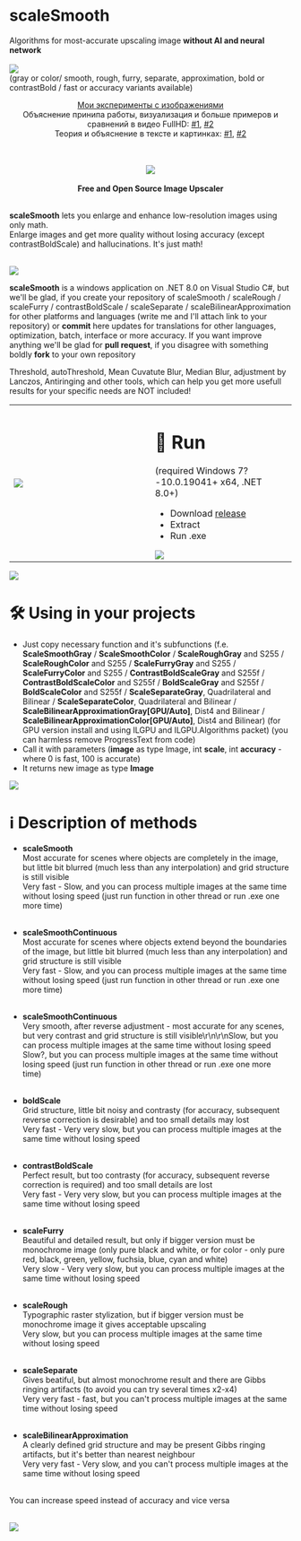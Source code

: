 # scaleSmooth
Algorithms for most-accurate upscaling image **without AI and neural network**<br><br>
<img src="https://raw.githubusercontent.com/no4ni/scaleSmooth/main/examples/demoSmooth.png"/><br>
(gray or color/ smooth, rough, furry, separate, approximation, bold or contrastBold / fast or accuracy variants available)<br>
<div align="center"><a href="https://dzen.ru/suite/b70ea5e2-65bd-49ea-b0e4-49fc31e96df6">Мои эксперименты с изображениями</a><br>
Объяснение принипа работы, визуализация и больше примеров и сравнений в видео FullHD: <a href="https://dzen.ru/video/watch/6633aca1aef1ff543f59646e">#1</a>, <a href="https://dzen.ru/video/watch/66655d8129a5762762127928">#2</a><br>
Теория и объяснение в тексте и картинках: <a href="https://habr.com/ru/articles/812619/">#1</a>, <a href="https://habr.com/ru/articles/821309/">#2</a>
  
  <br><br>
<img src="https://raw.githubusercontent.com/no4ni/scaleSmooth/main/examples/demoContrastBold.png"/><br><br>
<b>Free and Open Source Image Upscaler</b></div><br>
<b>scaleSmooth</b> lets you enlarge and enhance low-resolution images using only math.<br>
Enlarge images and get more quality without losing accuracy (except contrastBoldScale) and hallucinations. It's just math!<br><br>

<img src="https://raw.githubusercontent.com/no4ni/scaleSmooth/main/examples/demoRoughFurry.png"/>

**scaleSmooth** is a windows application on .NET 8.0 on Visual Studio C#, but we'll be glad, if you create your repository of scaleSmooth / scaleRough / scaleFurry / contrastBoldScale / scaleSeparate / scaleBilinearApproximation for other platforms and languages (write me and I'll attach link to your repository) or **commit** here updates for translations for other languages, optimization, batch, interface or more accuracy. If you want improve anything we'll be glad for **pull request**, if you disagree with something boldly **fork** to your own repository<br>

Threshold, autoThreshold, Mean Cuvatute Blur, Median Blur, adjustment by Lanczos, Antiringing and other tools, which can help you get more usefull results for your specific needs are NOT included!
<table align="center"><tr><td width="50%">
<img src="https://raw.githubusercontent.com/no4ni/scaleSmooth/main/examples/demoText.png"/></td><td>

# 🏃 Run
(required Windows 7?-10.0.19041+ x64, .NET 8.0+) 
- Download <a href="https://github.com/no4ni/scaleSmooth/raw/main/run/scaleSmooth-WinX64.zip">release</a>
- Extract
- Run .exe<br>
<img src="https://raw.githubusercontent.com/no4ni/scaleSmooth/main/examples/demoBilinear.png"/>
</td></tr></table>

  <img src="https://raw.githubusercontent.com/no4ni/scaleSmooth/main/examples/demoSmoothRough.png"/>

# 🛠 Using in your projects
- Just copy necessary function and it's subfunctions (f.e. **ScaleSmoothGray** / **ScaleSmoothColor** / **ScaleRoughGray** and S255 / **ScaleRoughColor** and S255 / **ScaleFurryGray** and S255 / **ScaleFurryColor** and S255 / **ContrastBoldScaleGray** and S255f / **ContrastBoldScaleColor** and S255f / **BoldScaleGray** and S255f / **BoldScaleColor** and S255f / **ScaleSeparateGray**, Quadrilateral and Bilinear / **ScaleSeparateColor**, Quadrilateral and Bilinear / **ScaleBilinearApproximationGray[GPU/Auto]**, Dist4 and Bilinear / **ScaleBilinearApproximationColor[GPU/Auto]**, Dist4 and Bilinear) (for GPU version install and using ILGPU and ILGPU.Algorithms packet) (you can harmless remove ProgressText from code)
- Call it with parameters (**image** as type Image, int **scale**, int **accuracy** - where 0 is fast, 100 is accurate)
- It returns new image as type **Image** <br>

<img src="https://raw.githubusercontent.com/no4ni/scaleSmooth/main/examples/demoBold.png"/>

# ℹ️ Description of methods
- **scaleSmooth**<br>
Most accurate for scenes where objects are completely in the image, but little bit blurred (much less than any interpolation) and grid structure is still visible<br>
Very fast - Slow, and you can process multiple images at the same time without losing speed (just run function in other thread or run .exe one more time)<br><br>

- **scaleSmoothContinuous**<br>
Most accurate for scenes where objects extend beyond the boundaries of the image, but little bit blurred (much less than any interpolation) and grid structure is still visible<br>
Very fast - Slow, and you can process multiple images at the same time without losing speed (just run function in other thread or run .exe one more time)<br><br>

- **scaleSmoothContinuous**<br>
Very smooth, after reverse adjustment - most accurate for any scenes, but very contrast and grid structure is still visible\r\n\r\nSlow, but you can process multiple images at the same time without losing speed<br>
Slow?, but you can process multiple images at the same time without losing speed (just run function in other thread or run .exe one more time)<br><br>

- **boldScale**<br>
Grid structure, little bit noisy and contrasty (for accuracy, subsequent reverse correction is desirable) and too small details may lost<br>
Very fast - Very very slow, but you can process multiple images at the same time without losing speed<br><br>

- **contrastBoldScale**<br>
Perfect result, but too contrasty (for accuracy, subsequent reverse correction is required) and too small details are lost<br>
Very fast - Very very slow, but you can process multiple images at the same time without losing speed<br><br>

- **scaleFurry**<br>
Beautiful and detailed result, but only if bigger version must be monochrome image (only pure black and white, or for color - only pure red, black, green, yellow, fuchsia, blue, cyan and white)<br>
Very slow - Very very slow, but you can process multiple images at the same time without losing speed<br><br>

- **scaleRough**<br>
Typographic raster stylization, but if bigger version must be monochrome image it gives acceptable upscaling<br>
Very slow, but you can process multiple images at the same time without losing speed<br><br>

- **scaleSeparate**<br>
Gives beatiful, but almost monochrome result and there are Gibbs ringing artifacts (to avoid you can try several times x2-x4)<br>
Very very fast - fast, but you can't process multiple images at the same time without losing speed<br><br>

- **scaleBilinearApproximation**<br>
A clearly defined grid structure and may be present Gibbs ringing artifacts, but it's better than nearest neighbour<br>
Very very fast - Very slow, and you can't process multiple images at the same time without losing speed<br><br>

You can increase speed instead of accuracy and vice versa<br><br>

<img src="https://raw.githubusercontent.com/no4ni/scaleSmooth/main/examples/demoSeparateApproximation.png"/>








